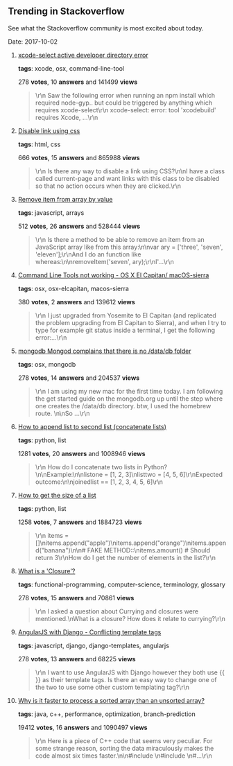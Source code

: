 ## Trending in Stackoverflow

See what the Stackoverflow community is most excited about today.

Date: 2017-10-02


1. [xcode-select active developer directory error](https://stackoverflow.com/questions/17980759/xcode-select-active-developer-directory-error)

    **tags**: xcode, osx, command-line-tool
            
    278 **votes**, 10 **answers** and 141499 **views**

    > \r\n            Saw the following error when running an npm install which required node-gyp.. but could be triggered by anything which requires xcode-select\r\n  xcode-select: error: tool 'xcodebuild' requires Xcode, ...\r\n        

    
2. [Disable link using css](https://stackoverflow.com/questions/2091168/disable-link-using-css)

    **tags**: html, css
            
    666 **votes**, 15 **answers** and 865988 **views**

    > \r\n            Is there any way to disable a link using CSS?\n\nI have a class called current-page and want links with this class to be disabled so that no action occurs when they are clicked.\r\n        

    
3. [Remove item from array by value](https://stackoverflow.com/questions/3954438/remove-item-from-array-by-value)

    **tags**: javascript, arrays
            
    512 **votes**, 26 **answers** and 528444 **views**

    > \r\n            Is there a method to be able to remove an item from an JavaScript array like from this array:\n\nvar ary = ['three', 'seven', 'eleven'];\r\nAnd I do an function like whereas:\n\nremoveItem('seven', ary);\r\nI'...\r\n        

    
4. [Command Line Tools not working - OS X El Capitan/ macOS-sierra](https://stackoverflow.com/questions/32893412/command-line-tools-not-working-os-x-el-capitan-macos-sierra)

    **tags**: osx, osx-elcapitan, macos-sierra
            
    380 **votes**, 2 **answers** and 139612 **views**

    > \r\n            I just upgraded from Yosemite to El Capitan (and replicated the problem upgrading from El Capitan to Sierra), and when I try to type for example git status inside a terminal, I get the following error:...\r\n        

    
5. [mongodb Mongod complains that there is no /data/db folder](https://stackoverflow.com/questions/7948789/mongodb-mongod-complains-that-there-is-no-data-db-folder)

    **tags**: osx, mongodb
            
    278 **votes**, 14 **answers** and 204537 **views**

    > \r\n            I am using my new mac for the first time today. I am following the get started guide on the mongodb.org up until the step where one creates the /data/db directory. btw, I used the homebrew route. \n\nSo ...\r\n        

    
6. [How to append list to second list (concatenate lists)](https://stackoverflow.com/questions/1720421/how-to-append-list-to-second-list-concatenate-lists)

    **tags**: python, list
            
    1281 **votes**, 20 **answers** and 1008946 **views**

    > \r\n            How do I concatenate two lists in Python?\n\nExample:\n\nlistone = [1, 2, 3]\nlisttwo = [4, 5, 6]\r\nExpected outcome:\n\njoinedlist == [1, 2, 3, 4, 5, 6]\r\n        

    
7. [How to get the size of a list](https://stackoverflow.com/questions/1712227/how-to-get-the-size-of-a-list)

    **tags**: python, list
            
    1258 **votes**, 7 **answers** and 1884723 **views**

    > \r\n            items = []\nitems.append("apple")\nitems.append("orange")\nitems.append("banana")\n\n# FAKE METHOD::\nitems.amount()  # Should return 3\r\nHow do I get the number of elements in the list?\r\n        

    
8. [What is a 'Closure'?](https://stackoverflow.com/questions/36636/what-is-a-closure)

    **tags**: functional-programming, computer-science, terminology, glossary
            
    278 **votes**, 15 **answers** and 70861 **views**

    > \r\n            I asked a question about Currying and closures were mentioned.\nWhat is a closure? How does it relate to currying?\r\n        

    
9. [AngularJS with Django - Conflicting template tags](https://stackoverflow.com/questions/8302928/angularjs-with-django-conflicting-template-tags)

    **tags**: javascript, django, django-templates, angularjs
            
    278 **votes**, 13 **answers** and 68225 **views**

    > \r\n            I want to use AngularJS with Django however they both use {{ }} as their template tags.  Is there an easy way to change one of the two to use some other custom templating tag?\r\n        

    
10. [Why is it faster to process a sorted array than an unsorted array?](https://stackoverflow.com/questions/11227809/why-is-it-faster-to-process-a-sorted-array-than-an-unsorted-array)

    **tags**: java, c++, performance, optimization, branch-prediction
            
    19412 **votes**, 16 **answers** and 1090497 **views**

    > \r\n            Here is a piece of C++ code that seems very peculiar. For some strange reason, sorting the data miraculously makes the code almost six times faster.\n\n#include <algorithm>\n#include <ctime>\n#...\r\n        

    
